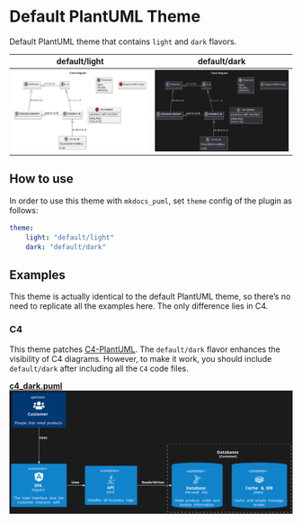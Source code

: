 # Default PlantUML Theme

Default PlantUML theme that contains `light` and `dark` flavors.

|          **default/light**                   |            **default/dark**             |
|:--------------------------------------------:|:---------------------------------------:|
| ![class_light](examples/class_light.svg)     | ![class_dark](examples/class_dark.svg)  |

## How to use

In order to use this theme with `mkdocs_puml`, set `theme` config of the plugin as follows:

```yml
theme:
    light: "default/light"
    dark: "default/dark"
```

## Examples

This theme is actually identical to the default PlantUML theme, so there’s no need to replicate all the examples here. The only difference lies in C4.

### C4

This theme patches [C4-PlantUML](https://github.com/plantuml-stdlib/C4-PlantUML).
The `default/dark` flavor enhances the visibility of C4 diagrams. However, to make it
work, you should include `default/dark` after including all the `C4` code files.

[**c4_dark.puml**](examples/c4_dark.puml)
![c4_dark](examples/c4_dark.svg)
